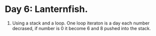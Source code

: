 # Day 6: Lanternfish.

1. Using a stack and a loop. One loop iteraton is a day each number decrased, if number is 0 it become 6 and 8 pushed into the stack.
